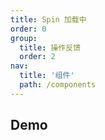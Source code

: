 ```yaml
---
title: Spin 加载中
order: 0
group:
  title: 操作反馈
  order: 2
nav:
  title: '组件'
  path: /components
---
```


## Demo

<code src="../../demo/Spin/index.jsx"></code>

<API src="./index.tsx"></API>
